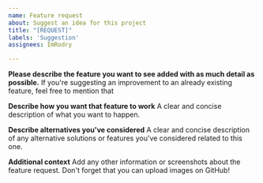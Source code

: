 ```yaml
---
name: Feature request
about: Suggest an idea for this project
title: "[REQUEST]"
labels: 'Suggestion'
assignees: ImRodry

---
```


**Please describe the feature you want to see added with as much detail as possible.**
If you're suggesting an improvement to an already existing feature, feel free to mention that

**Describe how you want that feature to work**
A clear and concise description of what you want to happen.

**Describe alternatives you've considered**
A clear and concise description of any alternative solutions or features you've considered related to this one.

**Additional context**
Add any other information or screenshots about the feature request. Don't forget that you can upload images on GitHub!

